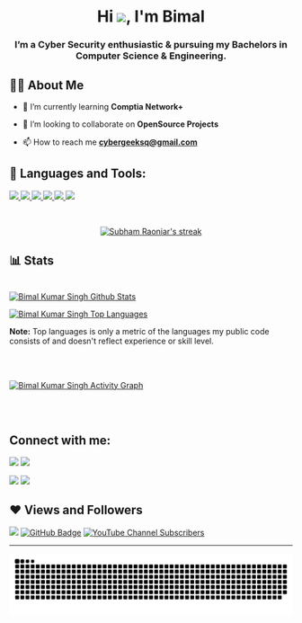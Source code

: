 

<h1 align="center">Hi <img src="https://raw.githubusercontent.com/MartinHeinz/MartinHeinz/master/wave.gif" width="30px">, I'm Bimal</h1>
<h3 align="center"> I’m a Cyber Security enthusiastic & pursuing my Bachelors in Computer Science & Engineering.</h3>


## 🙋‍♂️ About Me

- 🌱 I’m currently learning **Comptia Network+**

- 👯 I’m looking to collaborate on **OpenSource Projects**

- 📫 How to reach me **cybergeeksq@gmail.com**



## 🚀 Languages and Tools:

<p align="left"> 
    <a href="https://www.java.com" target="_blank"> <img src="https://img.icons8.com/color/48/000000/java-coffee-cup-logo.png"/> </a>
    <a href="https://www.w3.org/html/" target="_blank"> <img src="https://img.icons8.com/color/48/000000/html-5.png"/> </a> 
    <a href="https://www.w3schools.com/css/" target="_blank"> <img src="https://img.icons8.com/color/48/000000/css3.png"/> </a> 
    <a href="https://getbootstrap.com" target="_blank"> <img src="https://img.icons8.com/color/48/000000/bootstrap.png"/> </a> 
    <a href="https://www.python.org" target="_blank"> <img src="https://img.icons8.com/color/48/000000/python.png"/> </a> 
    <a style="padding-right:8px;" href="https://www.mysql.com/" target="_blank"> <img src="https://img.icons8.com/fluent/50/000000/mysql-logo.png"/> </a>
</p>

<br/>

<p align="center">
    <a href="https://github.com/Bimal-Kumar-Singh/github-readme-streak-stats">
        <img title="🔥 Get streak stats for your profile at git.io/streak-stats" alt="Subham Raoniar's streak" src="https://github-readme-streak-stats.herokuapp.com/?user=Bimal-Kumar-Singh&theme=black-ice&hide_border=true&stroke=0000&background=060A0CD0"/>
    </a>
</p>

## 📊 Stats

  <br/>
    <a href="https://github.com/Bimal-Kumar-Singh/github-readme-stats"><img alt="Bimal Kumar Singh Github Stats" src="https://github-readme-stats.vercel.app/api?username=Bimal-Kumar-Singh&show_icons=true&count_private=true&theme=react&hide_border=true&bg_color=0D1117" /></a>

  <a href="https://github.com/Bimal-Kumar-Singh/github-readme-stats"><img alt="Bimal Kumar Singh Top Languages" src="https://github-readme-stats.vercel.app/api/top-langs/?username=Bimal-Kumar-Singh&langs_count=8&count_private=true&layout=compact&theme=react&hide_border=true&bg_color=0D1117" /></a>
  <br/>

  <b>Note:</b> Top languages is only a metric of the languages my public code consists of and doesn't reflect experience or skill level.

<br/>
<br/>

<a href="https://github.com/Bimal-Kumar-Singh/github-readme-activity-graph"><img alt="Bimal Kumar Singh Activity Graph" src="https://activity-graph.herokuapp.com/graph?username=Bimal-Kumar-Singh&bg_color=0D1117&color=5BCDEC&line=5BCDEC&point=FFFFFF&hide_border=true" /></a>

<br/>
<br/>

## Connect with me:
<p align="left">

<a href = "https://www.linkedin.com/in/bimal-kumar-singh/"><img src="https://img.icons8.com/fluent/48/000000/linkedin.png"/></a>
<a href = "https://twitter.com/BimalKu66490793"><img src="https://img.icons8.com/fluent/48/000000/twitter.png"/></a>

<a href = "https://www.instagram.com/bimal_singh_bims/"><img src="https://img.icons8.com/fluent/48/000000/instagram-new.png"/></a>
<a href = "https://www.youtube.com/channel/UCqZGqUuzycrrPp20KwywJpQ"><img src="https://img.icons8.com/color/48/000000/youtube-play.png"/></a>

</p>

## ❤ Views and Followers
<a href="https://github.com/Meghna-DAS/github-profile-views-counter"><img src="https://komarev.com/ghpvc/?username=Bimal-Kumar-Singh"></a>
<a href="https://github.com/Bimal-Kumar-Singh?tab=followers"><img src="https://img.shields.io/github/followers/Bimal-Kumar-Singh?label=Followers&style=social" alt="GitHub Badge"></a>
<a href="https://www.youtube.com/channel/UCqZGqUuzycrrPp20KwywJpQ?sub_confirmation=1"><img alt="YouTube Channel Subscribers" src="https://img.shields.io/youtube/channel/subscribers/UCqZGqUuzycrrPp20KwywJpQ?label=CYBER%20GEEK&style=social"></a>

---
<p align="center">
<img src="https://github.com/Bimal-Kumar-Singh/Bimal-Kumar-Singh/blob/output/github-contribution-grid-snake.svg">
</p>